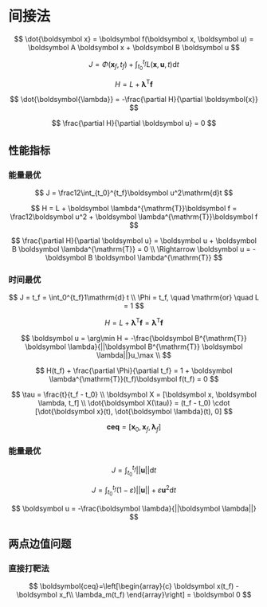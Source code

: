 # 间接法

$$
\dot{\boldsymbol x} = \boldsymbol f(\boldsymbol x, \boldsymbol u) = \boldsymbol A \boldsymbol x + \boldsymbol B \boldsymbol u
$$

$$
J = \Phi(\boldsymbol x_f, t_f) + \int_{t_0}^{t_f}L(\boldsymbol x, \boldsymbol u, t)\mathrm{d}t
$$

$$
H = L + \boldsymbol \lambda^{\mathrm{T}}\boldsymbol f
$$

$$
\dot{\boldsymbol{\lambda}} = -\frac{\partial H}{\partial \boldsymbol{x}}
$$

$$
\frac{\partial H}{\partial \boldsymbol u} = 0
$$


## 性能指标

### 能量最优

$$
J = \frac12\int_{t_0}^{t_f}\boldsymbol u^2\mathrm{d}t
$$

$$
H = L + \boldsymbol \lambda^{\mathrm{T}}\boldsymbol f = \frac12\boldsymbol u^2 + \boldsymbol \lambda^{\mathrm{T}}\boldsymbol f
$$

$$
\frac{\partial H}{\partial \boldsymbol u} = \boldsymbol u + \boldsymbol B \boldsymbol \lambda^{\mathrm{T}} = 0 \\
\Rightarrow \boldsymbol u = -\boldsymbol B \boldsymbol \lambda^{\mathrm{T}}
$$

### 时间最优

$$
J = t_f = \int_0^{t_f}1\mathrm{d} t \\
\Phi = t_f, \quad \mathrm{or} \quad L = 1
$$

$$
H = L + \boldsymbol \lambda^{\mathrm{T}}\boldsymbol f = \boldsymbol \lambda^{\mathrm{T}}\boldsymbol f
$$

$$
\boldsymbol u = \arg\min H = -\frac{\boldsymbol B^{\mathrm{T}} \boldsymbol \lambda}{||\boldsymbol B^{\mathrm{T}} \boldsymbol \lambda||}u_\max \\
$$

$$
H(t_f) + \frac{\partial \Phi}{\partial t_f} = 1 + \boldsymbol \lambda^{\mathrm{T}}(t_f)\boldsymbol f(t_f) = 0
$$

$$
\tau = \frac{t}{t_f - t_0} \\
\boldsymbol X = [\boldsymbol x, \boldsymbol \lambda, t_f] \\
\dot{\boldsymbol X(\tau)} = (t_f - t_0) \cdot [\dot{\boldsymbol x}(t), \dot{\boldsymbol \lambda}(t), 0]
$$

$$
\boldsymbol{ceq}=[\boldsymbol x_0, \boldsymbol x_f, \boldsymbol \lambda_f]
$$

### 能量最优

$$
J = \int_{t_0}^{t_f}||\boldsymbol u||\mathrm{d}t
$$

$$
J = \int_{t_0}^{t_f}(1-\varepsilon)||\boldsymbol u|| + \varepsilon\boldsymbol u^2\mathrm{d}t
$$


$$
\boldsymbol u = -\frac{\boldsymbol \lambda}{||\boldsymbol \lambda||}
$$

## 两点边值问题

### 直接打靶法

$$
\boldsymbol{ceq}=\left[\begin{array}{c}
\boldsymbol x(t_f) - \boldsymbol x_f\\
\lambda_m(t_f)
\end{array}\right] = \boldsymbol 0
$$

